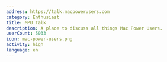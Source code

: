 ```yaml
---
address: https://talk.macpowerusers.com
category: Enthusiast
title: MPU Talk
description: A place to discuss all things Mac Power Users.
userCount: 5033
icon: mac-power-users.png
activity: high
language: en
---
```

